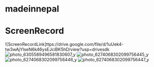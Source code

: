 # madeinnepal

# ScreenRecord

![ScreenRecordLink]ttps://drive.google.com/file/d/1uUek4-tw3wAjYIseN6k46ysEJciBK5hD/view?usp=drivesdk
![photo_6305589496581830607_y](https://github.com/puskottampandey/Made-in-Nepal/assets/83902408/c57b857a-2e83-42d2-a409-7ee0c3ea5f5c)
![photo_6274068302099756445_y](https://github.com/puskottampandey/Made-in-Nepal/assets/83902408/27b2cf2c-cde7-4c04-bb08-1801080f9094)
![photo_6274068302099756446_y](https://github.com/puskottampandey/Made-in-Nepal/assets/83902408/059f186c-944f-41ab-8d00-45543e9526b9)
![photo_6274068302099756447_y](https://github.com/puskottampandey/Made-in-Nepal/assets/83902408/73d7d204-e425-4dcb-aa56-93ff033d8e5f)
